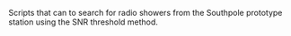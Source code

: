Scripts that can to search for radio showers from the Southpole prototype station using the SNR threshold method.
